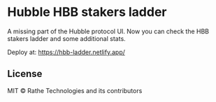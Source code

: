 # Hubble HBB stakers ladder

A missing part of the Hubble protocol UI. Now you can check the HBB stakers ladder and some additional stats.

Deploy at: https://hbb-ladder.netlify.app/

## License
MIT © Rathe Technologies and its contributors